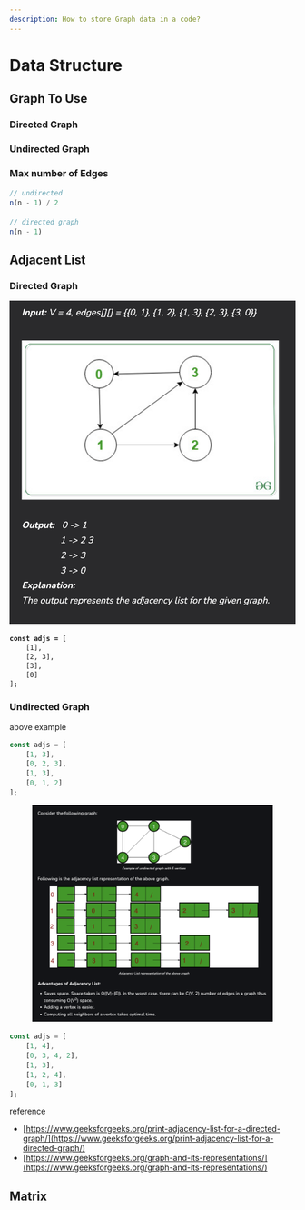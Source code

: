 ```yaml
---
description: How to store Graph data in a code?
---
```


# Data Structure

## Graph To Use

### Directed Graph



### Undirected Graph



### Max number of Edges

```javascript
// undirected
n(n - 1) / 2

// directed graph
n(n - 1)
```



## Adjacent List

### Directed Graph

![](<../../.gitbook/assets/Screenshot 2023-06-05 at 13.26.00.png>)

<pre class="language-javascript"><code class="lang-javascript"><strong>const adjs = [
</strong>    [1],
    [2, 3],
    [3],
    [0]
];
</code></pre>

### Undirected Graph

above example

```javascript
const adjs = [
    [1, 3],
    [0, 2, 3],
    [1, 3],
    [0, 1, 2]
];
```

<figure><img src="../../.gitbook/assets/Screenshot 2023-06-05 at 13.26.22.png" alt=""><figcaption></figcaption></figure>

```javascript
const adjs = [
    [1, 4],
    [0, 3, 4, 2],
    [1, 3],
    [1, 2, 4],
    [0, 1, 3]
];
```



reference

* [https://www.geeksforgeeks.org/print-adjacency-list-for-a-directed-graph/](https://www.geeksforgeeks.org/print-adjacency-list-for-a-directed-graph/)
* [https://www.geeksforgeeks.org/graph-and-its-representations/](https://www.geeksforgeeks.org/graph-and-its-representations/)



## Matrix



